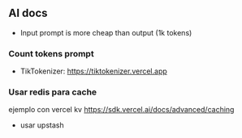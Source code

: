 ## AI docs

- Input prompt is more cheap than output (1k tokens)

### Count tokens prompt
- TikTokenizer: https://tiktokenizer.vercel.app

### Usar redis para cache
ejemplo con vercel kv https://sdk.vercel.ai/docs/advanced/caching
- usar upstash

